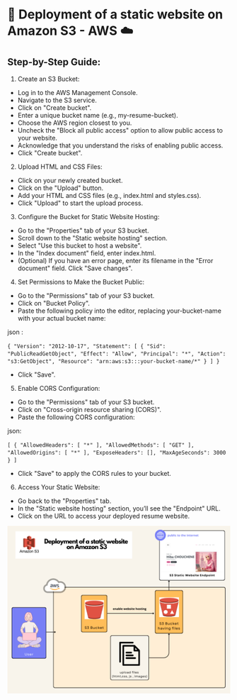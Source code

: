 #  🚀 Deployment of a static website on Amazon S3 - AWS ☁️

## Step-by-Step Guide:

1. Create an S3 Bucket:

* Log in to the AWS Management Console.
* Navigate to the S3 service.
* Click on "Create bucket".
* Enter a unique bucket name (e.g., my-resume-bucket).
* Choose the AWS region closest to you.
* Uncheck the "Block all public access" option to allow public access to your website.
* Acknowledge that you understand the risks of enabling public access.
* Click "Create bucket".

2. Upload HTML and CSS Files:

* Click on your newly created bucket.
* Click on the "Upload" button.
* Add your HTML and CSS files (e.g., index.html and styles.css).
* Click "Upload" to start the upload process.

3. Configure the Bucket for Static Website Hosting:

* Go to the "Properties" tab of your S3 bucket.
* Scroll down to the "Static website hosting" section.
* Select "Use this bucket to host a website".
* In the "Index document" field, enter index.html.
* (Optional) If you have an error page, enter its filename in the "Error document" field.
Click "Save changes".

4. Set Permissions to Make the Bucket Public:

* Go to the "Permissions" tab of your S3 bucket.
* Click on "Bucket Policy".
* Paste the following policy into the editor, replacing your-bucket-name with your actual bucket name:

json :

``
{
    "Version": "2012-10-17",
    "Statement": [
        {
            "Sid": "PublicReadGetObject",
            "Effect": "Allow",
            "Principal": "*",
            "Action": "s3:GetObject",
            "Resource": "arn:aws:s3:::your-bucket-name/*"
        }
    ]
}
``

* Click "Save".

5. Enable CORS Configuration:

* Go to the "Permissions" tab of your S3 bucket.
* Click on "Cross-origin resource sharing (CORS)".
* Paste the following CORS configuration:

json:

``
[
    {
        "AllowedHeaders": [
            "*"
        ],
        "AllowedMethods": [
            "GET"
        ],
        "AllowedOrigins": [
            "*"
        ],
        "ExposeHeaders": [],
        "MaxAgeSeconds": 3000
    }
]
``
* Click "Save" to apply the CORS rules to your bucket.

6. Access Your Static Website:

* Go back to the "Properties" tab.
* In the "Static website hosting" section, you’ll see the "Endpoint" URL.
* Click on the URL to access your deployed resume website.

![Deployment of a static website on Amazon S3](Deployment-of-a-static-website-on-Amazon-S3.png)
